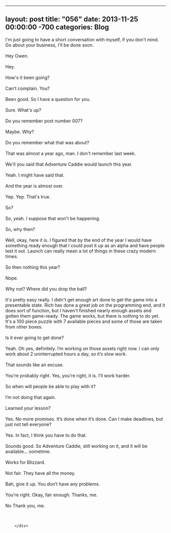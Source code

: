 
---
layout: post
title: "056"
date: 2013-11-25 00:00:00 -700
categories: Blog
---
<div class="blog-content">
				<div class="paragraph" style="text-align:left;">I'm just going to have a short conversation with myself, if you don't mind. Go about your business, I'll be done soon. <br style=""><span style=""></span><br style=""><span style=""></span>Hey Owen. <br style=""><span style=""></span><br style=""><span style=""></span>Hey. <br style=""><span style=""></span><br style=""><span style=""></span>How's it been going? <br style=""><span style=""></span><br style=""><span style=""></span>Can't complain. You? <br style=""><span style=""></span><br style=""><span style=""></span>Been good. So I have a question for you. <br style=""><span style=""></span><br style=""><span style=""></span>Sure. What's up? <br style=""><span style=""></span><br style=""><span style=""></span>Do you remember post number 007?<br style=""><span style=""></span><br style=""><span style=""></span>Maybe. Why? <br style=""><span style=""></span><br style=""><span style=""></span>Do you remember what that was about? <br style=""><span style=""></span><br style=""><span style=""></span>That was almost a year ago, man. I don't remember last week.<br style=""><span style=""></span><br style=""><span style=""></span>We'll you said that Adventure Caddie would launch this year. <br style=""><span style=""></span><br style=""><span style=""></span>Yeah. I might have said that. <br style=""><span style=""></span><br style=""><span style=""></span>And the year is almost over. <br style=""><span style=""></span><br style=""><span style=""></span>Yep. Yep. That's true. <br style=""><span style=""></span><br style=""><span style=""></span>So? <br style=""><span style=""></span><br style=""><span style=""></span>So, yeah. I suppose that won't be happening. <br style=""><span style=""></span><br style=""><span style=""></span>So, why then? <br style=""><span style=""></span><br style=""><span style=""></span>Well, okay, here it is. I figured that by the end of the year I would have something ready enough that I could post it up as an alpha and have people test it out. Launch can really mean a lot of things in these crazy modern times. <br style=""><span style=""></span><br style=""><span style=""></span>So then nothing this year? <br style=""><span style=""></span><br style=""><span style=""></span>Nope. <br style=""><span style=""></span><br style=""><span style=""></span>Why not? Where did you drop the ball? <br style=""><span style=""></span><br style=""><span style=""></span>It's pretty easy really. I didn't get enough art done to get the game into a presentable state. Rich has done a great job on the programming end, and it does sort of function, but I haven't finished nearly enough assets and gotten them game-ready. The game works, but there is nothing to do yet. It's a 100 piece puzzle with 7 available pieces and some of those are taken from other boxes.<br style=""><span style=""></span><br style=""><span style=""></span>Is it ever going to get done?<br style=""><span style=""></span><br style=""><span style=""></span>Yeah. Oh yes, definitely. I&rsquo;m working on those assets right now. I can only work about 2 uninterrupted hours a day, so it&rsquo;s slow work.<br style=""><span style=""></span><br style=""><span style=""></span>That sounds like an excuse.<br style=""><span style=""></span><br style=""><span style=""></span>You&rsquo;re probably right. Yes, you&rsquo;re right, it is. I&rsquo;ll work harder. <br style=""><span style=""></span><br style=""><span style=""></span>So when will people be able to play with it?<br style=""><span style=""></span><br style=""><span style=""></span>I&rsquo;m not doing that again. <br style=""><span style=""></span><br style=""><span style=""></span>Learned your lesson?<br style=""><span style=""></span><br style=""><span style=""></span>Yes. No more promises. It&rsquo;s done when it&rsquo;s done. Can I make deadlines, but just not tell everyone?<br style=""><span style=""></span><br style=""><span style=""></span>Yes. In fact, I think you have to do that. <br style=""><span style=""></span><br style=""><span style=""></span>Sounds good. So Adventure Caddie, still working on it, and it will be available&hellip; sometime. <br style=""><span style=""></span><br style=""><span style=""></span>Works for Blizzard. <br style=""><span style=""></span><br style=""><span style=""></span>Not fair. They have all the money. <br style=""><span style=""></span><br style=""><span style=""></span>Bah, give it up. You don&rsquo;t have any problems.<br style=""><span style=""></span><br style=""><span style=""></span>You&rsquo;re right. Okay, fair enough. Thanks, me.<br style=""><span style=""></span><br style=""><span style=""></span>No Thank you, me.<br style=""><span style=""></span><br style=""><br style=""></div>

		</div>
        